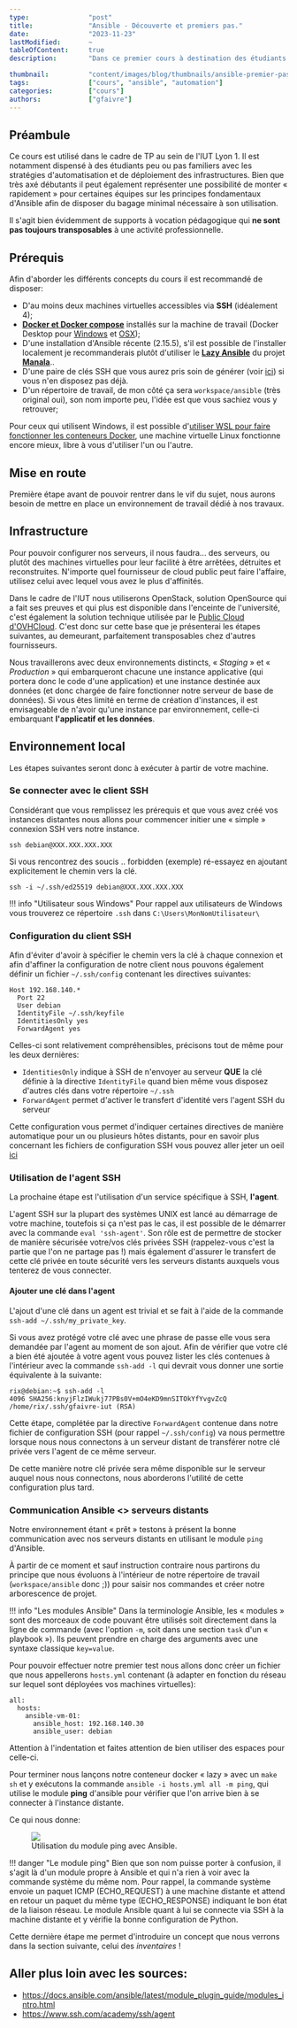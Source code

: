 ```yaml
---
type:               "post"
title:              "Ansible - Découverte et premiers pas."
date:               "2023-11-23"
lastModified:       ~
tableOfContent:     true
description:        "Dans ce premier cours à destination des étudiants et/ou néophytes, nous verrons ce qu'est Ansible ainsi qu'un exemple très simple de son utilisation."

thumbnail:          "content/images/blog/thumbnails/ansible-premier-pas.jpg"
tags:               ["cours", "ansible", "automation"]
categories:         ["cours"]
authors:            ["gfaivre"]
---
```


## Préambule

Ce cours est utilisé dans le cadre de TP au sein de l'IUT Lyon 1. Il est notamment dispensé à des étudiants peu ou pas familiers avec les stratégies d'automatisation et de déploiement des infrastructures.
Bien que très axé débutants il peut également représenter une possibilité de monter « rapidement » pour certaines équipes sur les principes fondamentaux d'Ansible afin de disposer du bagage minimal nécessaire à son utilisation.

Il s'agit bien évidemment de supports à vocation pédagogique qui **ne sont pas toujours transposables** à une activité professionnelle.

## Prérequis

Afin d'aborder les différents concepts du cours il est recommandé de disposer:
- D'au moins deux machines virtuelles accessibles via **SSH** (idéalement 4);
- **[Docker et Docker compose](https://docs.docker.com/engine/install/)** installés sur la machine de travail (Docker Desktop pour [Windows](https://docs.docker.com/desktop/install/windows-install/) et [OSX](https://docs.docker.com/desktop/install/mac-install/));
- D'une installation d'Ansible récente (2.15.5), s'il est possible de l'installer localement je recommanderais plutôt d'utiliser le [**Lazy Ansible**](/blog/cours/ansible/ansible-environnement-cle-en-main) du projet [**Manala**](https://github.com/manala/)..
- D'une paire de clés SSH que vous aurez pris soin de générer (voir [ici](/blog/cours/cle-ssh-principes-de-base)) si vous n'en disposez pas déjà.
- D'un répertoire de travail, de mon côté ça sera `workspace/ansible` (très original oui), son nom importe peu, l'idée est que vous sachiez vous y retrouver;

Pour ceux qui utilisent Windows, il est possible d'[utiliser WSL pour faire fonctionner les conteneurs Docker](/blog/cours/docker-avec-windows-et-wsl), une machine virtuelle Linux fonctionne encore mieux, libre à vous d'utiliser l'un ou l'autre.

## Mise en route

Première étape avant de pouvoir rentrer dans le vif du sujet, nous aurons besoin de mettre en place un environnement de travail dédié à nos travaux.

## Infrastructure

Pour pouvoir configurer nos serveurs, il nous faudra... des serveurs, ou plutôt des machines virtuelles pour leur facilité à être arrêtées, détruites et reconstruites.
N'importe quel fournisseur de cloud public peut faire l'affaire, utilisez celui avec lequel vous avez le plus d'affinités.

Dans le cadre de l'IUT nous utiliserons OpenStack, solution OpenSource qui a fait ses preuves et qui plus est disponible dans l'enceinte de l'université, c'est également la solution technique utilisée par le [Public Cloud d'OVHCloud](https://www.ovhcloud.com/fr/public-cloud/).
C'est donc sur cette base que je présenterai les étapes suivantes, au demeurant, parfaitement transposables chez d'autres fournisseurs.

Nous travaillerons avec deux environnements distincts, « *Staging* » et « *Production* » qui embarqueront chacune une instance applicative (qui portera donc le code d'une application) et une instance destinée aux données (et donc chargée de faire fonctionner notre serveur de base de données).
Si vous êtes limité en terme de création d'instances, il est envisageable de n'avoir qu'une instance par environnement, celle-ci embarquant **l'applicatif et les données**.

## Environnement local

Les étapes suivantes seront donc à exécuter à partir de votre machine.

### Se connecter avec le client SSH

Considérant que vous remplissez les prérequis et que vous avez créé vos instances distantes nous allons pour commencer initier une « simple » connexion SSH vers notre instance.

```
ssh debian@XXX.XXX.XXX.XXX
```

Si vous rencontrez des soucis .. forbidden (exemple) ré-essayez en ajoutant explicitement le chemin vers la clé.

```
ssh -i ~/.ssh/ed25519 debian@XXX.XXX.XXX.XXX
```

!!! info "Utilisateur sous Windows"
    Pour rappel aux utilisateurs de Windows vous trouverez ce répertoire `.ssh` dans `C:\Users\MonNomUtilisateur\`

### Configuration du client SSH

Afin d'éviter d'avoir à spécifier le chemin vers la clé à chaque connexion et afin d'affiner la configuration de notre client nous pouvons également définir un fichier `~/.ssh/config` contenant les directives suivantes:

```
Host 192.168.140.*
  Port 22
  User debian
  IdentityFile ~/.ssh/keyfile
  IdentitiesOnly yes
  ForwardAgent yes
```

Celles-ci sont relativement compréhensibles, précisons tout de même pour les deux dernières:

- `IdentitiesOnly` indique à SSH de n'envoyer au serveur **QUE** la clé définie à la directive `IdentityFile` quand bien même vous disposez d'autres clés dans votre répertoire `~/.ssh`
- `ForwardAgent` permet d'activer le transfert d'identité vers l'agent SSH du serveur

Cette configuration vous permet d'indiquer certaines directives de manière automatique pour un ou plusieurs hôtes distants, pour en savoir plus concernant les fichiers de configuration SSH vous pouvez aller jeter un oeil [ici](/blog/cours/utiliser-la-configuration-ssh-client)

### Utilisation de l'agent SSH

La prochaine étape est l'utilisation d'un service spécifique à SSH, **l'agent**.

L'agent SSH sur la plupart des systèmes UNIX est lancé au démarrage de votre machine, toutefois si ça n'est pas le cas, il est possible de le démarrer avec la commande `eval 'ssh-agent'`.
Son rôle est de permettre de stocker de manière sécurisée votre/vos clés privées SSH (rappelez-vous c'est la partie que l'on ne partage pas !) mais également d'assurer le transfert de cette clé privée en toute sécurité vers les serveurs distants auxquels vous tenterez de vous connecter.

#### Ajouter une clé dans l'agent

L'ajout d'une clé dans un agent est trivial et se fait à l'aide de la commande `ssh-add ~/.ssh/my_private_key`. 

Si vous avez protégé votre clé avec une phrase de passe elle vous sera demandée par l'agent au moment de son ajout.
Afin de vérifier que votre clé a bien été ajoutée à votre agent vous pouvez lister les clés contenues à l'intérieur avec la commande `ssh-add -l` qui devrait vous donner une sortie équivalente à la suivante:

```
rix@debian:~$ ssh-add -l 
4096 SHA256:knyjFlzIWukj77PBs0V+mO4eKD9mnSITOkYfYvgvZcQ /home/rix/.ssh/gfaivre-iut (RSA)
```
Cette étape, complétée par la directive `ForwardAgent` contenue dans notre fichier de configuration SSH (pour rappel `~/.ssh/config`) va nous permettre lorsque nous nous connectons à un serveur distant de transférer notre clé privée vers l'agent de ce même serveur.

De cette manière notre clé privée sera même disponible sur le serveur auquel nous nous connectons, nous aborderons l'utilité de cette configuration plus tard.

### Communication Ansible <> serveurs distants

Notre environnement étant « prêt » testons à présent la bonne communication avec nos serveurs distants en utilisant le module `ping` d'Ansible.

À partir de ce moment et sauf instruction contraire nous partirons du principe que nous évoluons à l'intérieur de notre répertoire de travail (`workspace/ansible` donc ;)) pour saisir nos commandes et créer notre arborescence de projet.

!!! info "Les modules Ansible"
    Dans la terminologie Ansible, les « modules » sont des morceaux de code pouvant être utilisés soit directement dans la ligne de commande (avec l'option `-m`, soit dans une section `task` d'un « playbook »). Ils peuvent prendre en charge des arguments avec une syntaxe classique `key=value`.

Pour pouvoir effectuer notre premier test nous allons donc créer un fichier que nous appellerons `hosts.yml` contenant (à adapter en fonction du réseau sur lequel sont déployées vos machines virtuelles): 

```
all:
  hosts:
    ansible-vm-01:
      ansible_host: 192.168.140.30
      ansible_user: debian
```

Attention à l'indentation et faites attention de bien utiliser des espaces pour celle-ci.

Pour terminer nous lançons notre conteneur docker « lazy » avec un `make sh` et y exécutons la commande `ansible -i hosts.yml all -m ping`, qui utilise le module **ping** d'ansible pour vérifier que l'on arrive bien à se connecter à l'instance distante.

Ce qui nous donne: 

<figure>
    <img src="content/images/blog/2023/ansible/ansible-part-1/ansible-ping.gif">
    <figcaption>
      <span class="figure__legend">Utilisation du module ping avec Ansible.</span>
    </figcaption>
</figure>

!!! danger "Le module ping"
    Bien que son nom puisse porter à confusion, il s'agit là d'un module propre à Ansible et qui n'a rien à voir avec la commande système du même nom. Pour rappel, la commande système envoie un paquet ICMP (ECHO_REQUEST) à une machine distante et attend en retour un paquet du même type (ECHO_RESPONSE) indiquant le bon état de la liaison réseau.
    Le module Ansible quant à lui se connecte via SSH à la machine distante et y vérifie la bonne configuration de Python.


Cette dernière étape me permet d'introduire un concept que nous verrons dans la section suivante, celui des *inventaires* ! 

## Aller plus loin avec les sources:

- https://docs.ansible.com/ansible/latest/module_plugin_guide/modules_intro.html
- https://www.ssh.com/academy/ssh/agent

